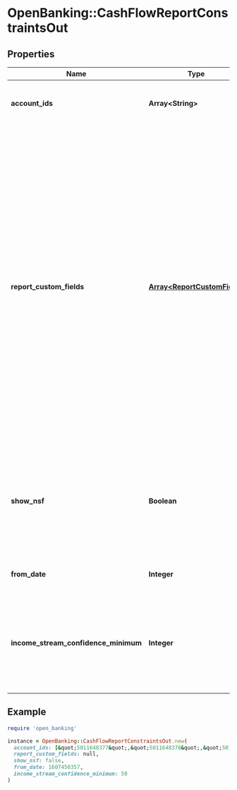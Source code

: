 # OpenBanking::CashFlowReportConstraintsOut

## Properties

| Name | Type | Description | Notes |
| ---- | ---- | ----------- | ----- |
| **account_ids** | **Array&lt;String&gt;** | An array of account IDs to be included in the report (all accounts will be included if not set) | [optional] |
| **report_custom_fields** | [**Array&lt;ReportCustomField&gt;**](ReportCustomField.md) | The &#x60;reportCustomFields&#x60; parameter is used when experiences are associated with a credit decisioning report.  Designate up to 5 custom fields that you&#39;d like associated with the report when it&#39;s generated. Every custom field consists of three variables: &#x60;label&#x60;, &#x60;value&#x60;, and &#x60;shown&#x60;. The &#x60;shown&#x60; variable is \&quot;true\&quot; or \&quot;false\&quot;. * \&quot;true\&quot;: (default) display the custom field in the PDF report * \&quot;false\&quot;: don&#39;t display the custom field in the PDF report  For an experience that generates multiple reports, the &#x60;reportCustomFields&#x60; parameter gets passed to all reports.  All custom fields display in the Reseller Billing API. | [optional] |
| **show_nsf** | **Boolean** | Include the non-sufficient funds (NSF) summary JSON and the NSF summary PDF section in the report. Data included: * Account  * Total number of NSF funds  * Days since the most recent NFS funds fee | [optional] |
| **from_date** | **Integer** | A date in Unix epoch time (in seconds). See: [Handling Epoch Dates and Times](https://developer.mastercard.com/open-banking-us/documentation/codes-and-formats/). | [optional] |
| **income_stream_confidence_minimum** | **Integer** | Include income streams in the report, based on the income stream&#39;s confidence score. For example, Use the value 50 to include only income streams with a confidence score of 50 or higher. | [optional] |

## Example

```ruby
require 'open_banking'

instance = OpenBanking::CashFlowReportConstraintsOut.new(
  account_ids: [&quot;5011648377&quot;,&quot;5011648378&quot;,&quot;5011648379&quot;],
  report_custom_fields: null,
  show_nsf: false,
  from_date: 1607450357,
  income_stream_confidence_minimum: 50
)
```

